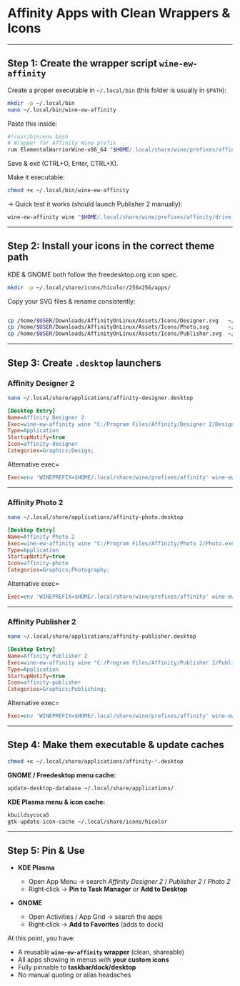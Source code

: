 # Affinity Apps with Clean Wrappers & Icons

---

## Step 1: Create the wrapper script `wine-ew-affinity`

Create a proper executable in `~/.local/bin` (this folder is usually in `$PATH`):

```bash
mkdir -p ~/.local/bin
nano ~/.local/bin/wine-ew-affinity
```

Paste this inside:

```bash
#!/usr/bin/env bash
# Wrapper for Affinity Wine prefix
rum ElementalWarriorWine-x86_64 "$HOME/.local/share/wine/prefixes/affinity/" "$@"
```

Save & exit (CTRL+O, Enter, CTRL+X).

Make it executable:

```bash
chmod +x ~/.local/bin/wine-ew-affinity
```

-> Quick test it works (should launch Publisher 2 manually):

```bash
wine-ew-affinity wine "$HOME/.local/share/wine/prefixes/affinity/drive_c/Program Files/Affinity/Publisher 2/Publisher.exe"
```

---

## Step 2: Install your icons in the correct theme path

KDE & GNOME both follow the freedesktop.org icon spec.

```bash
mkdir -p ~/.local/share/icons/hicolor/256x256/apps/
```

Copy your SVG files & rename consistently:

```bash

cp /home/$USER/Downloads/AffinityOnLinux/Assets/Icons/Designer.svg   ~/.local/share/icons/hicolor/256x256/apps/affinity-designer.svg
cp /home/$USER/Downloads/AffinityOnLinux/Assets/Icons/Photo.svg      ~/.local/share/icons/hicolor/256x256/apps/affinity-photo.svg
cp /home/$USER/Downloads/AffinityOnLinux/Assets/Icons/Publisher.svg  ~/.local/share/icons/hicolor/256x256/apps/affinity-publisher.svg
```

---

## Step 3: Create `.desktop` launchers

### Affinity Designer 2
```bash
nano ~/.local/share/applications/affinity-designer.desktop
```
```ini
[Desktop Entry]
Name=Affinity Designer 2
Exec=wine-ew-affinity wine "C:/Program Files/Affinity/Designer 2/Designer.exe"
Type=Application
StartupNotify=true
Icon=affinity-designer
Categories=Graphics;Design;
```
Alternative exec=
```ini
Exec=env 'WINEPREFIX=$HOME/.local/share/wine/prefixes/affinity' wine-ew-affinity '$HOME/.local/share/wine/prefixes/affinity/drive_c/Program Files/Affinity/Designer 2/Designer.exe'
```

---

### Affinity Photo 2
```bash
nano ~/.local/share/applications/affinity-photo.desktop
```
```ini
[Desktop Entry]
Name=Affinity Photo 2
Exec=wine-ew-affinity wine "C:/Program Files/Affinity/Photo 2/Photo.exe"
Type=Application
StartupNotify=true
Icon=affinity-photo
Categories=Graphics;Photography;
```
Alternative exec=
```ini
Exec=env 'WINEPREFIX=$HOME/.local/share/wine/prefixes/affinity' wine-ew-affinity '$HOME/.local/share/wine/prefixes/affinity/drive_c/Program Files/Affinity/Photo 2/Photo.exe'
```
---

### Affinity Publisher 2
```bash
nano ~/.local/share/applications/affinity-publisher.desktop
```
```ini
[Desktop Entry]
Name=Affinity Publisher 2
Exec=wine-ew-affinity wine "C:/Program Files/Affinity/Publisher 2/Publisher.exe"
Type=Application
StartupNotify=true
Icon=affinity-publisher
Categories=Graphics;Publishing;
```
Alternative exec=
```ini
Exec=env 'WINEPREFIX=$HOME/.local/share/wine/prefixes/affinity' wine-ew-affinity '$HOME/.local/share/wine/prefixes/affinity/drive_c/Program Files/Affinity/Publisher 2/Publisher.exe'
```

---

## Step 4: Make them executable & update caches

```bash
chmod +x ~/.local/share/applications/affinity-*.desktop
```

**GNOME / Freedesktop menu cache:**
```bash
update-desktop-database ~/.local/share/applications/
```

**KDE Plasma menu & icon cache:**
```bash
kbuildsycoca5
gtk-update-icon-cache ~/.local/share/icons/hicolor
```

---

## Step 5: Pin & Use

- **KDE Plasma**
  - Open App Menu → search *Affinity Designer 2* / *Publisher 2* / *Photo 2*
  - Right‑click → **Pin to Task Manager** or **Add to Desktop**

- **GNOME**
  - Open Activities / App Grid → search the apps
  - Right‑click → **Add to Favorites** (adds to dock)

At this point, you have:
- A reusable **`wine-ew-affinity` wrapper** (clean, shareable)
- All apps showing in menus with **your custom icons**
- Fully pinnable to **taskbar/dock/desktop**
- No manual quoting or alias headaches
